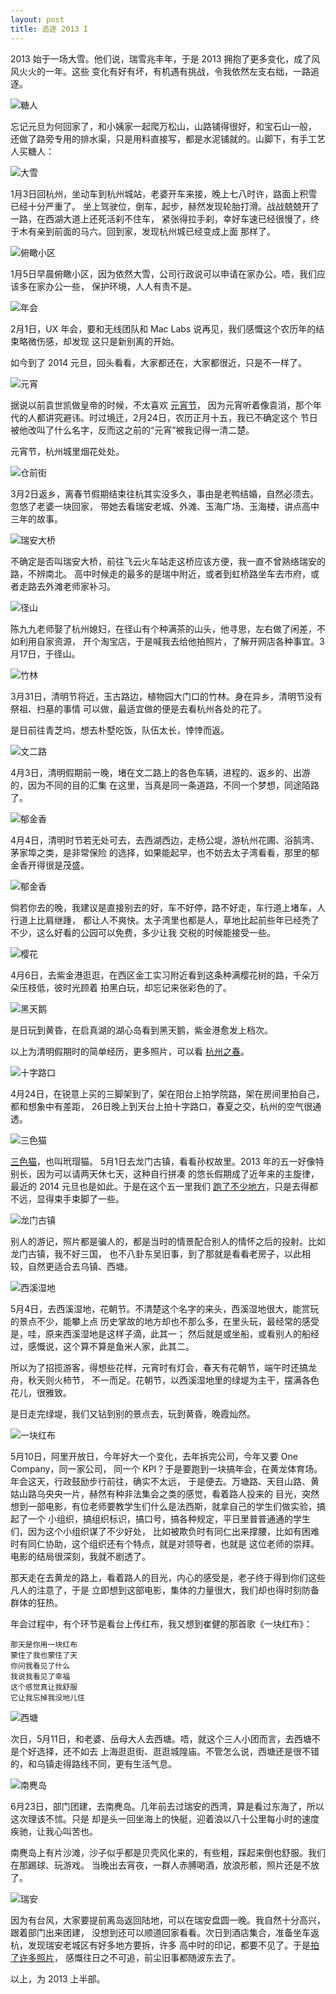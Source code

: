 ```yaml
---
layout: post
title: 追逐 2013 I
---
```


2013 始于一场大雪。他们说，瑞雪兆丰年，于是 2013 拥抱了更多变化，成了风风火火的一年。这些
变化有好有坏，有机遇有挑战，令我依然左支右绌，一路追逐。

![糖人](/assets/img/2013-recap-i/IMG_4875.jpg)

忘记元旦为何回家了，和小姨家一起爬万松山，山路铺得很好，和宝石山一般，
还做了路旁专用的排水渠，只是用料直接写，都是水泥铺就的。山脚下，有手工艺人买糖人：

![大雪](/assets/img/2013-recap-i/IMG_4906.jpg)

1月3日回杭州，坐动车到杭州城站，老婆开车来接，晚上七八时许，路面上积雪已经十分严重了。
坐上驾驶位，倒车，起步，赫然发现轮胎打滑。战战兢兢开了一路，在西湖大道上还死活刹不住车，
紧张得拉手刹，幸好车速已经很慢了，终于木有亲到前面的马六。回到家，发现杭州城已经变成上面
那样了。

![俯瞰小区](/assets/img/2013-recap-i/IMG_4919.jpg)

1月5日早晨俯瞰小区，因为依然大雪，公司行政说可以申请在家办公。唔，我们应该多在家办公一些，
保护环境，人人有责不是。

![年会](/assets/img/2013-recap-i/IMG_5385.jpg)

2月1日，UX 年会，要和无线团队和 Mac Labs 说再见，我们感慨这个农历年的结束略微伤感，却发现
这只是新别离的开始。

如今到了 2014 元旦，回头看看，大家都还在，大家都很近，只是不一样了。

![元宵](/assets/img/2013-recap-i/IMG_5514.jpg)

据说以前袁世凯做皇帝的时候，不太喜欢
[元宵节](http://zh.wikipedia.org/wiki/%E5%85%83%E5%AE%B5%E8%8A%82)，
因为元宵听着像袁消，那个年代的人都讲究避讳。时过境迁，2月24日，农历正月十五，我已不确定这个
节日被他改叫了什么名字，反而这之前的“元宵”被我记得一清二楚。

元宵节，杭州城里烟花处处。

![仓前街](/assets/img/2013-recap-i/IMG_5582.jpg)

3月2日返乡，离春节假期结束往杭其实没多久，事由是老鸭结婚，自然必须去。忽悠了老婆一块回家，
带她去看瑞安老城、外滩、玉海广场、玉海楼，讲点高中三年的故事。

![瑞安大桥](/assets/img/2013-recap-i/IMG_5616.jpg)

不确定是否叫瑞安大桥，前往飞云火车站走这桥应该方便，我一直不曾熟络瑞安的路，不辨南北。
高中时候走的最多的是瑞中附近，或者到虹桥路坐车去市府，或者走路去外滩老师家补习。

![径山](/assets/img/2013-recap-i/IMG_5807.jpg)

陈九九老师娶了杭州媳妇，在径山有个种满茶的山头，他寻思，左右做了闲差，不如利用自家资源，
开个淘宝店，于是喊我去给他拍照片，了解开网店各种事宜。3月17日，于径山。

![竹林](/assets/img/2013-recap-i/IMG_5911.jpg)

3月31日，清明节将近，玉古路边，植物园大门口的竹林。身在异乡，清明节没有祭祖、扫墓的事情
可以做，最适宜做的便是去看杭州各处的花了。

是日前往青芝坞，想去朴墅吃饭，队伍太长，悻悻而返。

![文二路](/assets/img/2013-recap-i/IMG_5929.jpg)

4月3日，清明假期前一晚，堵在文二路上的各色车辆，进程的、返乡的、出游的，因为不同的目的汇集
在这里，当真是同一条道路，不同一个梦想，同途陌路了。

![郁金香](/assets/img/2013-recap-i/IMG_5999.jpg)

4月4日，清明时节若无处可去，去西湖西边，走杨公堤，游杭州花圃、浴鹄湾、茅家埠之类，是非常保险
的选择，如果能起早，也不妨去太子湾看看，那里的郁金香开得很是茂盛。

![郁金香](/assets/img/2013-recap-i/IMG_6004.jpg)

倘若你去的晚，我建议是直接别去的好，车不好停，路不好走，车行道上堵车，人行道上比肩继踵，
都让人不爽快。太子湾里也都是人，草地比起前些年已经秃了不少，这么好看的公园可以免费，多少让我
交税的时候能接受一些。

![樱花](/assets/img/2013-recap-i/IMG_6282.jpg)

4月6日，去紫金港逛逛，在西区金工实习附近看到这条种满樱花树的路，千朵万朵压枝低，彼时光顾着
拍黑白玩，却忘记来张彩色的了。

![黑天鹅](/assets/img/2013-hangzhou-spring/15.jpg)

是日玩到黄昏，在启真湖的湖心岛看到黑天鹅，紫金港愈发上档次。

以上为清明假期时的简单经历，更多照片，可以看 [杭州之春](/life/spring-in-hangzhou)。

![十字路口](/assets/img/2013-recap-i/IMG_6518.jpg)

4月24日，在锐意上买的三脚架到了，架在阳台上拍学院路，架在房间里拍自己，都和想象中有差距，
26日晚上到天台上拍十字路口，春夏之交，杭州的空气很通透。

![三色猫](/assets/img/2013-recap-i/IMG_6775.jpg)

[三色猫](http://zh.wikipedia.org/wiki/%E4%B8%89%E8%89%B2%E8%B2%93)，也叫玳瑁猫。
5月1日去龙门古镇，看看孙权故里。2013 年的五一好像特别长，因为可以请两天休七天，这种自行拼凑
的悠长假期成了近年来的主旋律，最近的 2014 元旦也是如此。于是在这个五一里我们
[跑了不少地方](/life/long-vocation)，只是去得都不远，显得束手束脚了一些。

![龙门古镇](/assets/img/2013-recap-i/IMG_6805-Edit.jpg)

别人的游记，照片都是骗人的，都是当时的情景配合别人的情怀之后的投射。比如龙门古镇，我不好三国，
也不八卦东吴旧事，到了那就是看看老房子，以此相较，自然更适合去乌镇、西塘。

![西溪湿地](/assets/img/2013-recap-i/IMG_6977-Edit.jpg)

5月4日，去西溪湿地，花朝节。不清楚这个名字的来头，西溪湿地很大，能赏玩的景点不少，能攀上点
历史掌故的地方却也不那么多，在里头玩，最经常的感受是，哇，原来西溪湿地是这样子滴，此其一；
然后就是或坐船，或看别人的船经过，感慨说，这个算不算是鱼米人家，此其二。

所以为了招揽游客，得想些花样，元宵时有灯会，春天有花朝节，端午时还搞龙舟，秋天则火柿节，
不一而足。花朝节，以西溪湿地里的绿堤为主干，摆满各色花儿，很雅致。

是日走完绿堤，我们又钻到别的景点去，玩到黄昏，晚霞灿然。

![一块红布](/assets/img/2013-recap-i/IMG_7347.jpg)

5月10日，阿里开放日，今年好大一个变化，去年拆完公司，今年又要 One Company，同一家公司，
同一个 KPI？于是要跑到一块搞年会，在黄龙体育场。年会这天，行政鼓励步行前往，确实不太远，
于是便去。万塘路、天目山路、黄姑山路乌央央一片，赫然有种非法集会之类的感觉，看着路人投来的
目光，突然想到一部电影，有位老师要教学生们什么是法西斯，就拿自己的学生们做实验，搞起了一个
小组织，搞组织标识，搞口号，搞各种规定，平日里普普通通的学生们，因为这个小组织谋了不少好处，
比如被欺负时有同仁出来撑腰，比如有困难时有同仁协助，这个组织还有个特点，就是对领导者，也就是
这位老师的崇拜。电影的结局很深刻，我就不剧透了。

那天走在去黄龙的路上，看着路人的目光，内心的感受是，老子终于得到你们这些凡人的注意了，于是
立即想到这部电影，集体的力量很大，我们却也得时刻防备群体的狂热。

年会过程中，有个环节是看台上传红布，我又想到崔健的那首歌《一块红布》：

    那天是你用一块红布
    蒙住了我也蒙住了天
    你问我看见了什么
    我说我看见了幸福
    这个感觉真让我舒服
    它让我忘掉我没地儿住

![西塘](/assets/img/2013-recap-i/IMG_7805.jpg)

次日，5月11日，和老婆、岳母大人去西塘。唔，就这个三人小团而言，去西塘不是个好选择，还不如去
上海逛逛街、逛逛城隍庙。不管怎么说，西塘还是很不错的，和乌镇走得路线不同，更有生活气息。

![南麂岛](/assets/img/2013-recap-i/IMG_8318.jpg)

6月23日，部门团建，去南麂岛。几年前去过瑞安的西湾，算是看过东海了，所以这次理该不怵。只是
却是头一回坐海上的快艇，迎着浪以八十公里每小时的速度疾驰，让我心叫苦也。

南麂岛上有片沙滩，沙子似乎都是贝壳风化来的，有些粗，踩起来倒也舒服。我们在那踢球、玩游戏。
当晚出去宵夜，一群人赤膊喝酒，放浪形骸，照片还是不放了。

![瑞安](/assets/img/2013-ruian/1.jpg)

因为有台风，大家要提前离岛返回陆地，可以在瑞安盘圆一晚。我自然十分高兴，跟着部门出来团建，
没想到还可以顺道回家看看。次日到酒店集合，准备坐车返杭，发现瑞安老城区有好多地方要拆，许多
高中时的印记，都要不见了。于是[拍了许多照片](/life/gone-with-the-river)，
感慨往日之不可追，前尘旧事都随波东去了。

以上，为 2013 上半部。
